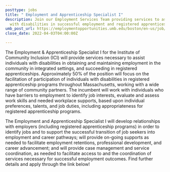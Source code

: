 ```yaml
---
posttype: jobs
title: " Employment and Apprenticeship Specialist I"
description: Join our Employment Services Team providing services to assist individuals
  with disabilities in successful employment and registered apprenticeships.
umb_post_url: https://employmentopportunities.umb.edu/boston/en-us/job/513253/employment-apprenticeship-specialist
close_date: 2022-04-03T04:00:00Z

---
```

The Employment & Apprenticeship Specialist I for the Institute of Community Inclusion (ICI) will provide services necessary to assist individuals with disabilities in obtaining and maintaining employment in the community in integrated settings, and succeeding in registered apprenticeships. Approximately 50% of the position will focus on the facilitation of participation of individuals with disabilities in registered apprenticeship programs throughout Massachusetts, working with a wide range of community partners. The incumbent will work with individuals who have barriers to employment to identify job interests, evaluate and assess work skills and needed workplace supports, based upon individual preferences, talents, and job duties, including appropriateness for registered apprenticeship programs. 

The Employment and Apprenticeship Specialist I will develop relationships with employers (including registered apprenticeship programs) in order to identify jobs and to support the successful transition of job seekers into employment and career pathways; will provide on-going supports as needed to facilitate employment retentions, professional development, and career advancement; and will provide case management and service coordination, as needed to facilitate access to and the coordination of services necessary for successful employment outcomes.  Find further details and apply through the link below!